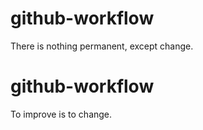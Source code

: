 # github-workflow

There is nothing permanent, except change.

# github-workflow

To improve is to change.
